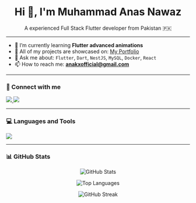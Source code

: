 <h1 align="center">Hi 👋, I'm Muhammad Anas Nawaz</h1>

<p align="center">
A experienced Full Stack Flutter developer from Pakistan 🇵🇰<br>
</p>

---

- 🌱 I’m currently learning **Flutter advanced animations**
- 💼 All of my projects are showcased on: [My Portfolio](https://anas-nawaz-portfolio.netlify.app/)
- 💬 Ask me about: `Flutter`, `Dart`, `NestJS`, `MySQL`, `Docker`, `React`
- 📫 How to reach me: **anakxofficial@gmail.com**

---

### 📱 Connect with me

  <a href="https://www.linkedin.com/in/muhammad-anas-nawaz-9730a8287/" target="_blank">
    <img src="https://img.shields.io/badge/LinkedIn-0A66C2?style=for-the-badge&logo=linkedin&logoColor=white" />
  </a>
  <a href="https://www.instagram.com/_ana7x_/" target="_blank">
    <img src="https://img.shields.io/badge/Instagram-E4405F?style=for-the-badge&logo=instagram&logoColor=white" />
  </a>
</p>

---

### 💻 Languages and Tools


  <img src="https://skillicons.dev/icons?i=flutter,dart,nestjs,nodejs,mysql,firebase,docker,react,javascript,html,css,figma,xd,postman,github,vscode,xcode,linux,express" />
</p>

---

### 📊 GitHub Stats

<p align="center">
  <img src="https://github-readme-stats.vercel.app/api?username=manas8938&show_icons=true&theme=tokyonight" alt="GitHub Stats" />
</p>

<p align="center">
  <img src="https://github-readme-stats.vercel.app/api/top-langs/?username=manas8938&layout=compact&theme=tokyonight" alt="Top Languages" />
</p>

<p align="center">
  <img src="https://github-readme-streak-stats.herokuapp.com/?user=manas8938&theme=tokyonight" alt="GitHub Streak" />
</p>

